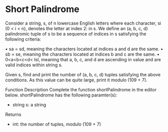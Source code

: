 # Short Palindrome

Consider a string, s, of n lowercase English letters where each character, si (0 < i < n), denotes the letter at index 2: in s. We define an (a, b, c, d) palindromic tuple of s to be a sequence of indices in s satisfying the following criteria:

• sa = sd, meaning the characters located at indices a and d are the same.
• sb = se, meaning the characters located at indices b and c are the same.
• 0<a<b<c<d< Isl, meaning that a, b, c, and d are ascending in value and are valid indices within string s.

Given s, find and print the number of (a, b, c, d) tuples satisfying the above conditions. As this value can be quite large, print it modulo (109 + 7).


Function Description
Complete the function shortPalindrome in the editor below.
shortPalindrome has the following paramter(s):  
- string s: a string


Returns
- int: the number of tuples, modulo (109 + 7)
